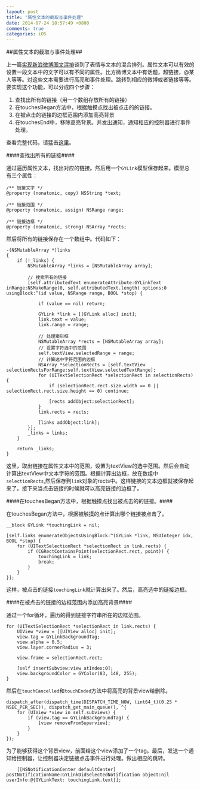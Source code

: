 ```yaml
---
layout: post
title: "属性文本的截取与事件处理"
date: 2014-07-24 18:57:49 +0800
comments: true
categories: iOS
---
```

##属性文本的截取与事件处理##

上一篇[实现新浪微博图文混排](http://conpgy.github.io/blog/2014/07/20/weibo-emotion-text/)谈到了表情与文本的混合排列。属性文本可以有效的设置一段文本中的文字可以有不同的属性。比方微博文本中有话题，超链接，@某人等等。对这些文本需要进行高亮和事件处理。跳转到相应的微博或者链接等等。要实现这个功能，可以分成四个步骤：

1. 查找出所有的链接（用一个数组存放所有的链接）
2. 在touchesBegan方法中，根据触摸点找出被点击的的链接。
3. 在被点击的链接的边框范围内添加高亮背景
4. 在touchesEnd中，移除高亮背景。并发出通知，通知相应的控制器进行事件处理。

查看完整代码，请猛击[这里](http://github.com/conpgy)。

####查找出所有的链接####

通过遍历属性文本，找出对应的链接。然后用一个`GYLink`模型保存起来。模型总有三个属性：

	/** 链接文字 */
	@property (nonatomic, copy) NSString *text;
	
	/** 链接范围 */
	@property (nonatomic, assign) NSRange range;
	
	/** 链接边框 */
	@property (nonatomic, strong) NSArray *rects;

然后将所有的链接保存在一个数组中。代码如下：

    -(NSMutableArray *)links
    {
        if (!_links) {
            NSMutableArray *links = [NSMutableArray array];
            
            // 搜索所有的链接
            [self.attributedText enumerateAttribute:GYLinkText inRange:NSMakeRange(0, self.attributedText.length) options:0 usingBlock:^(id value, NSRange range, BOOL *stop) {
                
                if (value == nil) return;
                
                GYLink *link = [[GYLink alloc] init];
                link.text = value;
                link.range = range;

                // 处理矩形框
                NSMutableArray *rects = [NSMutableArray array];
                // 设置字符选中的范围
                self.textView.selectedRange = range;
                // 计算选中字符范围的边框
                NSArray *selectionRects = [self.textView selectionRectsForRange:self.textView.selectedTextRange];
                for (UITextSelectionRect *selectionRect in selectionRects) {
                    if (selectionRect.rect.size.width == 0 || selectionRect.rect.size.height == 0) continue;
                    
                    [rects addObject:selectionRect];
                }
                link.rects = rects;
                
                [links addObject:link];
            }];
            _links = links;
        }

        return _links;
    }
    
这里，取出链接在属性文本中的范围，设置为textView的选中范围。然后会自动计算出textView中文本字符的范围。根据计算出边框，放在数组中`selectionRects`,然后保存到`link`对象的rects中。这样链接的文本边框就被保存起来了。接下来当点击链接的时候就可以高亮链接的边框了。

####在touchesBegan方法中，根据触摸点找出被点击的的链接。####

在touchesBegan方法中，根据被触摸的点计算出哪个链接被点击了。

    __block GYLink *touchingLink = nil;

    [self.links enumerateObjectsUsingBlock:^(GYLink *link, NSUInteger idx, BOOL *stop) {
        for (UITextSelectionRect *selectionRect in link.rects) {
            if (CGRectContainsPoint(selectionRect.rect, point)) {
                touchingLink = link;
                break;
            }
        }
    }];
    
这样，被点击的链接`touchingLink`就计算出来了。然后，高亮选中的链接边框。
    
####在被点击的链接的边框范围内添加高亮背景####

通过一个for循环，遍历的得到链接字符串所在的边框范围。

    for (UITextSelectionRect *selectionRect in link.rects) {
        UIView *view = [[UIView alloc] init];
        view.tag = GYLinkBackgroundTag;
        view.alpha = 0.5;
        view.layer.cornerRadius = 3;

        view.frame = selectionRect.rect;
        
        [self insertSubview:view atIndex:0];
        view.backgroundColor = GYColor(83, 148, 255);
    }

然后在`touchCancelled`和`touchEnded`方法中将高亮的背景view给删除。
 
    dispatch_after(dispatch_time(DISPATCH_TIME_NOW, (int64_t)(0.25 * NSEC_PER_SEC)), dispatch_get_main_queue(), ^{
        for (UIView *view in self.subviews) {
            if (view.tag == GYLinkBackgroundTag) {
                [view removeFromSuperview];
            }
        }
    });
    
为了能够获得这个背景view，前面给这个view添加了一个tag。最后，发送一个通知给控制器，让控制器决定链接点击事件进行处理。做出相应的跳转。

        [[NSNotificationCenter defaultCenter] postNotificationName:GYLinkDidSelectedNotification object:nil userInfo:@{GYLinkText: touchingLink.text}];
